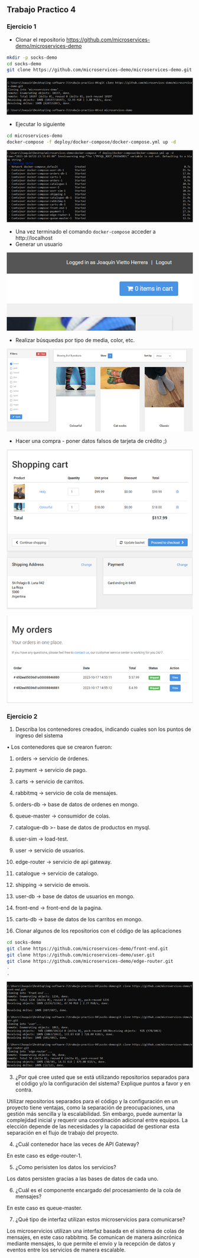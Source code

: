 ## Trabajo Practico 4

### Ejercicio 1

- Clonar el repositorio https://github.com/microservices-demo/microservices-demo
```bash
mkdir -p socks-demo
cd socks-demo
git clone https://github.com/microservices-demo/microservices-demo.git
```

 ![readme](https://github.com/JoaquinVietto8/ing-software-3/blob/main/trabajo-practico-04/Imagenes/1-a.png)

- Ejecutar lo siguiente
```bash
cd microservices-demo
docker-compose -f deploy/docker-compose/docker-compose.yml up -d
```
 ![readme](https://github.com/JoaquinVietto8/ing-software-3/blob/main/trabajo-practico-04/Imagenes/1-b.png)

- Una vez terminado el comando `docker-compose` acceder a http://localhost
- Generar un usuario

 ![readme](https://github.com/JoaquinVietto8/ing-software-3/blob/main/trabajo-practico-04/Imagenes/1-c.png)

- Realizar búsquedas por tipo de media, color, etc.

 ![readme](https://github.com/JoaquinVietto8/ing-software-3/blob/main/trabajo-practico-04/Imagenes/1-d.png)

- Hacer una compra - poner datos falsos de tarjeta de crédito ;)

 ![readme](https://github.com/JoaquinVietto8/ing-software-3/blob/main/trabajo-practico-04/Imagenes/1-e.png)

  ![readme](https://github.com/JoaquinVietto8/ing-software-3/blob/main/trabajo-practico-04/Imagenes/1-f.png)


### Ejercicio 2

1. Describa los contenedores creados, indicando cuales son los puntos de ingreso del sistema

•	Los contenedores que se crearon fueron:
1.	orders -> servicio de órdenes.
2.	payment -> servicio de pago.
3.	carts -> servicio de carritos.
4.	rabbitmq -> servicio de cola de mensajes.
5.	orders-db -> base de datos de ordenes en mongo.
6.	queue-master -> consumidor de colas.
7.	catalogue-db >- base de datos de productos en mysql.
8.	user-sim -> load-test.
9.	user -> servicio de usuarios.
10.	edge-router -> servicio de api gateway.
11.	catalogue -> servicio de catalogo.
12.	shipping -> servicio de envois.
13.	user-db -> base de datos de usuarios en mongo.
14.	front-end -> front-end de la pagina.
15.	carts-db -> base de datos de los carritos en mongo.

2. Clonar algunos de los repositorios con el código de las aplicaciones
```bash
cd socks-demo
git clone https://github.com/microservices-demo/front-end.git
git clone https://github.com/microservices-demo/user.git
git clone https://github.com/microservices-demo/edge-router.git
.
.
```

 ![readme](https://github.com/JoaquinVietto8/ing-software-3/blob/main/trabajo-practico-04/Imagenes/2.png)

3. ¿Por qué cree usted que se está utilizando repositorios separados para el código y/o la configuración del sistema? Explique puntos a favor y en contra.

Utilizar repositorios separados para el código y la configuración en un proyecto tiene ventajas, como la separación de preocupaciones, una gestión más sencilla y la escalabilidad. Sin embargo, puede aumentar la complejidad inicial y requerir una coordinación adicional entre equipos. La elección depende de las necesidades y la capacidad de gestionar esta separación en el flujo de trabajo del proyecto.

4. ¿Cuál contenedor hace las veces de API Gateway?

En este caso es edge-router-1.

5. ¿Como perisisten los datos los servicios?

Los datos persisten gracias a las bases de datos de cada uno.

6. ¿Cuál es el componente encargado del procesamiento de la cola de mensajes?

En este caso es queue-master.

7. ¿Qué tipo de interfaz utilizan estos microservicios para comunicarse?

Los microservicios utilizan una interfaz basada en el sistema de colas de mensajes, en este caso rabbitmq. Se comunican de manera asincrónica mediante mensajes, lo que permite el envío y la recepción de datos y eventos entre los servicios de manera escalable.
